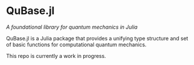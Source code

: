 # QuBase.jl

*A foundational library for quantum mechanics in Julia*

QuBase.jl is a Julia package that provides a unifying type structure and set of basic functions for computational quantum mechanics.

This repo is currently a work in progress.